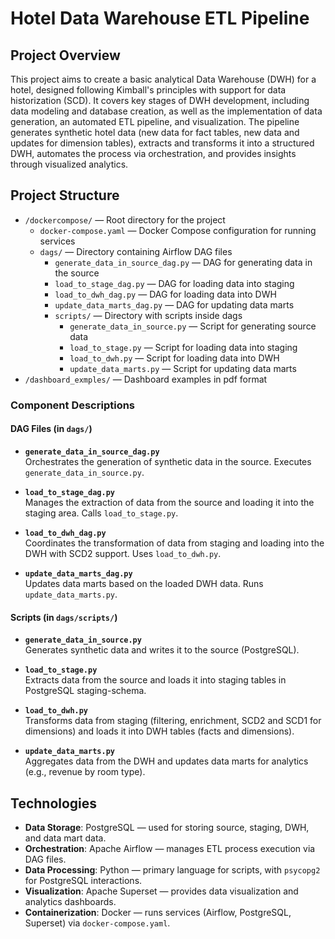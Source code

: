 # Hotel Data Warehouse ETL Pipeline

## Project Overview

This project aims to create a basic analytical Data Warehouse (DWH) for a hotel, designed following Kimball's principles with support for data historization (SCD). It covers key stages of DWH development, including data modeling and database creation, as well as the implementation of data generation, an automated ETL pipeline, and visualization. The pipeline generates synthetic hotel data (new data for fact tables, new data and updates for dimension tables), extracts and transforms it into a structured DWH, automates the process via orchestration, and provides insights through visualized analytics.

## Project Structure

- `/dockercompose/` — Root directory for the project
  - `docker-compose.yaml` — Docker Compose configuration for running services
  - `dags/` — Directory containing Airflow DAG files
    - `generate_data_in_source_dag.py` — DAG for generating data in the source
    - `load_to_stage_dag.py` — DAG for loading data into staging
    - `load_to_dwh_dag.py` — DAG for loading data into DWH
    - `update_data_marts_dag.py` — DAG for updating data marts
    - `scripts/` — Directory with scripts inside dags
      - `generate_data_in_source.py` — Script for generating source data
      - `load_to_stage.py` — Script for loading data into staging
      - `load_to_dwh.py` — Script for loading data into DWH
      - `update_data_marts.py` — Script for updating data marts
- `/dashboard_exmples/` — Dashboard examples in pdf format

### Component Descriptions

#### DAG Files (in `dags/`)
- **`generate_data_in_source_dag.py`**  
  Orchestrates the generation of synthetic data in the source. Executes `generate_data_in_source.py`.

- **`load_to_stage_dag.py`**  
  Manages the extraction of data from the source and loading it into the staging area. Calls `load_to_stage.py`.

- **`load_to_dwh_dag.py`**  
  Coordinates the transformation of data from staging and loading into the DWH with SCD2 support. Uses `load_to_dwh.py`.

- **`update_data_marts_dag.py`**  
  Updates data marts based on the loaded DWH data. Runs `update_data_marts.py`.

#### Scripts (in `dags/scripts/`)
- **`generate_data_in_source.py`**  
  Generates synthetic data and writes it to the source (PostgreSQL).

- **`load_to_stage.py`**  
  Extracts data from the source and loads it into staging tables in PostgreSQL staging-schema.

- **`load_to_dwh.py`**  
  Transforms data from staging (filtering, enrichment, SCD2 and SCD1 for dimensions) and loads it into DWH tables (facts and dimensions).

- **`update_data_marts.py`**  
  Aggregates data from the DWH and updates data marts for analytics (e.g., revenue by room type).

## Technologies

- **Data Storage**: PostgreSQL — used for storing source, staging, DWH, and data mart data.
- **Orchestration**: Apache Airflow — manages ETL process execution via DAG files.
- **Data Processing**: Python — primary language for scripts, with `psycopg2` for PostgreSQL interactions.
- **Visualization**: Apache Superset — provides data visualization and analytics dashboards.
- **Containerization**: Docker — runs services (Airflow, PostgreSQL, Superset) via `docker-compose.yaml`.